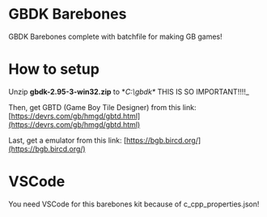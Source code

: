 # GBDK Barebones
GBDK Barebones complete with batchfile for making GB games!

# How to setup

Unzip **gbdk-2.95-3-win32.zip** to **C:\gbdk\** THIS IS SO IMPORTANT!!!!_

Then, get GBTD (Game Boy Tile Designer) from this link: [https://devrs.com/gb/hmgd/gbtd.html](https://devrs.com/gb/hmgd/gbtd.html)

Last, get a emulator from this link: [https://bgb.bircd.org/](https://bgb.bircd.org/)

# VSCode
You need VSCode for this barebones kit because of c_cpp_properties.json!
